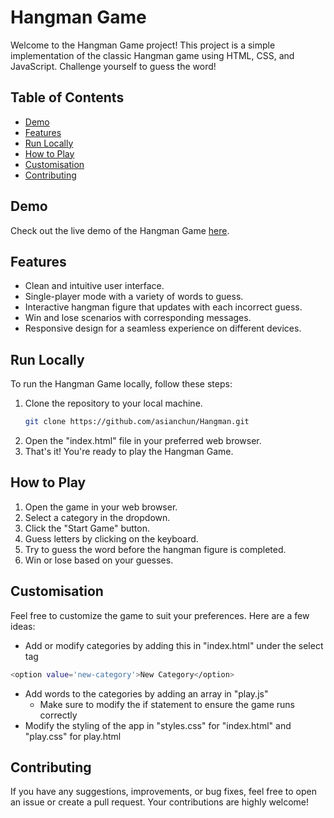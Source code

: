 # Hangman Game

Welcome to the Hangman Game project! This project is a simple implementation of the classic Hangman game using HTML, CSS, and JavaScript. Challenge yourself to guess the word!

## Table of Contents

- [Demo](#demo)
- [Features](#features)
- [Run Locally](#run-locally)
- [How to Play](#how-to-play)
- [Customisation](#customisation)
- [Contributing](#contributing)

## Demo

Check out the live demo of the Hangman Game [here](#).

## Features

- Clean and intuitive user interface.
- Single-player mode with a variety of words to guess.
- Interactive hangman figure that updates with each incorrect guess.
- Win and lose scenarios with corresponding messages.
- Responsive design for a seamless experience on different devices.

## Run Locally

To run the Hangman Game locally, follow these steps:

1. Clone the repository to your local machine.
   ```bash
   git clone https://github.com/asianchun/Hangman.git
   ```
2. Open the "index.html" file in your preferred web browser.                            
3. That's it! You're ready to play the Hangman Game.

## How to Play

1. Open the game in your web browser.
2. Select a category in the dropdown.
2. Click the "Start Game" button.
3. Guess letters by clicking on the keyboard.
4. Try to guess the word before the hangman figure is completed.
5. Win or lose based on your guesses.

## Customisation

Feel free to customize the game to suit your preferences. Here are a few ideas:

- Add or modify categories by adding this in "index.html" under the select tag
```bash
<option value='new-category'>New Category</option>
```
- Add words to the categories by adding an array in "play.js"
    - Make sure to modify the if statement to ensure the game runs correctly
- Modify the styling of the app in "styles.css" for "index.html" and "play.css" for play.html

## Contributing

If you have any suggestions, improvements, or bug fixes, feel free to open an issue or create a pull request. Your contributions are highly welcome!

